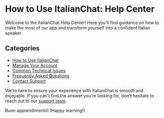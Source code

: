 # How to Use ItalianChat: Help Center

Welcome to the ItalianChat Help Center! Here you'll find guidance on how to make the most of our app and transform yourself into a confident Italian speaker.

## Categories

- [How to Use ItalianChat](how-to-use.md)
- [Manage Your Account](manage-account.md)
- [Common Technical Issues](technical-issues.md)
- [Frequently Asked Questions](faq.md)
- [Contact Support](https://www.learnitalianpod.com/contact/)

We're here to ensure your experience with ItalianChat is smooth and enjoyable. If you can't find the answer you're looking for, don't hesitate to reach out to our [support team](https://www.learnitalianpod.com/contact/).

Buon apprendimento! (Happy learning!)
